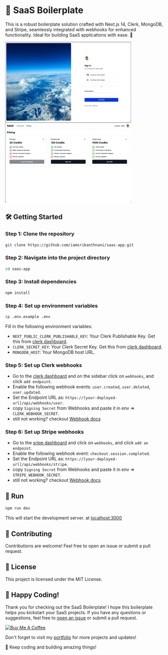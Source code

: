 # 🚀 SaaS Boilerplate

This is a robust boilerplate solution crafted with Next.js 14, Clerk, MongoDB, and Stripe, seamlessly integrated with webhooks for enhanced functionality. Ideal for building SaaS applications with ease. 🚀

<p float="left">
  <img src="https://github.com/iamsrikanthnani/saas-app/blob/master/img/login.png" width="400" />
  <img src="https://github.com/iamsrikanthnani/saas-app/blob/master/img/pricing.png" width="400" /> 
</p>

## 🛠️ Getting Started

### Step 1: Clone the repository

```bash
git clone https://github.com/iamsrikanthnani/saas-app.git
```

### Step 2: Navigate into the project directory

```bash
cd saas-app
```

### Step 3: Install dependencies

```bash
npm install
```

### Step 4: Set up environment variables

```bash
cp .env.example .env
```

Fill in the following environment variables:

- `NEXT_PUBLIC_CLERK_PUBLISHABLE_KEY`: Your Clerk Publishable Key. Get this from [clerk dashboard](https://dashboard.clerk.com/).
- `CLERK_SECRET_KEY`: Your Clerk Secret Key. Get this from [clerk dashboard](https://dashboard.clerk.com/).
- `MONGODB_HOST`: Your MongoDB host URL.

### Step 5: Set up Clerk webhooks

- Go to the [clerk dashboard](https://dashboard.clerk.com/) and on the sidebar click on `webhooks`, and click `add endpoint`.
- Enable the following webhook events: `user.created`, `user.deleted`, `user.updated`.
- Set the Endpoint URL as: `https://[your-deployed-url]/api/webhooks/user`.
- copy `Signing Secret` from Webhooks and paste it in env => `CLERK_WEBHOOK_SECRET`.
- still not working? checkout [Webhook docs](https://clerk.com/docs/integrations/webhooks/overview)

### Step 6: Set up Stripe webhooks

- Go to the [sripe dashboard](https://dashboard.stripe.com/webhooks) and click on `webhooks`, and click `add an endpoint`.
- Enable the following webhook event: `checkout.session.completed`.
- Set the Endpoint URL as: `https://[your-deployed-url]/api/webhooks/stripe`.
- copy `Signing Secret` from Webhooks and paste it in env => `STRIPE_WEBHOOK_SECRET`.
- still not working? checkout [Webhook docs](https://docs.stripe.com/webhooks)


## 🚀 Run

```bash
npm run dev
```

This will start the development server. at [localhost:3000](http://localhost:3000/)

## 🤝 Contributing

Contributions are welcome! Feel free to open an issue or submit a pull request.

## 📄 License

This project is licensed under the MIT License.

## 🎉 Happy Coding!

Thank you for checking out the SaaS Boilerplate! I hope this boilerplate helps you kickstart your SaaS projects. If you have any questions or suggestions, feel free to [open an issue](https://github.com/iamsrikanthnani/saas-boilerplate/issues) or submit a pull request.

<a href="https://www.buymeacoffee.com/srikanthnani" target="_blank"><img src="https://cdn.buymeacoffee.com/buttons/v2/default-yellow.png" alt="Buy Me A Coffee" style="height: 60px !important;width: 217px !important;" ></a>

Don't forget to visit my [portfolio](https://srikanthnani.com) for more projects and updates!

🚀 Keep coding and building amazing things!
